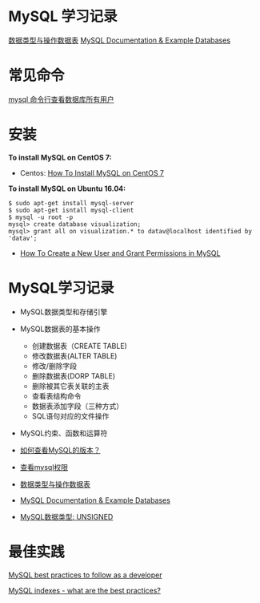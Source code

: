 <!--
 * @Author: your name
 * @Date: 2021-10-26 21:11:37
 * @LastEditTime: 2022-06-01 11:24:59
 * @LastEditors: zhaokang zhaokang1@xiaomi.com
 * @Description: In User Settings Edit
 * @FilePath: /MySQL_lessions/README.md
-->

# MySQL 学习记录

[数据类型与操作数据表](https://segmentfault.com/a/1190000010454836)
[MySQL Documentation & Example Databases](https://dev.mysql.com/doc/index-other.html)

# 常见命令

[mysql 命令行查看数据库所有用户](https://jingyan.baidu.com/article/fea4511aced59cf7ba91255e.html)
# 安装

<b>To install MySQL on CentOS 7:</b>
- Centos: [How To Install MySQL on CentOS 7](https://www.digitalocean.com/community/tutorials/how-to-install-mysql-on-centos-7)


<b>To install MySQL on Ubuntu 16.04:</b>
```
$ sudo apt-get install mysql-server
$ sudo apt-get isntall mysql-client
$ mysql -u root -p
mysql> create database visualization;
mysql> grant all on visualization.* to datav@localhost identified by 'datav';

```

- [How To Create a New User and Grant Permissions in MySQL](https://www.digitalocean.com/community/tutorials/how-to-create-a-new-user-and-grant-permissions-in-mysql)
 
 # MySQL学习记录
- MySQL数据类型和存储引擎
 - MySQL数据表的基本操作
   - 创建数据表（CREATE TABLE)
   - 修改数据表(ALTER TABLE)
   - 修改/删除字段
   - 删除数据表(DORP TABLE)
   - 删除被其它表关联的主表
   - 查看表结构命令
   - 数据表添加字段（三种方式）
   - SQL语句对应的文件操作

- MySQL约束、函数和运算符
 - [如何查看MySQL的版本？](https://zhuanlan.zhihu.com/p/522591626)
 - [查看mysql权限](https://zhuanlan.zhihu.com/p/522621034)
- [数据类型与操作数据表](https://segmentfault.com/a/1190000010454836)
- [MySQL Documentation & Example Databases](https://dev.mysql.com/doc/index-other.html)
- [MySQL数据类型: UNSIGNED](https://zhuanlan.zhihu.com/p/426230888)


# 最佳实践
[MySQL best practices to follow as a developer](https://wpdatatables.com/mysql-best-practices/)

[MySQL indexes - what are the best practices?](https://stackoverflow.com/questions/3049283/mysql-indexes-what-are-the-best-practices)



